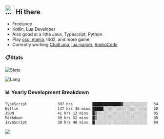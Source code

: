 ## <img alt="wave" src="https://raw.githubusercontent.com/MartinHeinz/MartinHeinz/master/wave.gif" width="30px"> Hi there

- Freelance
- Kotlin, Lua Developer
- Also good at a little Java, Typescript, Python
- Play [osu! mania](https://osu.ppy.sh/users/29808669), l4d2, and more game
- Currently working [ChatLuna](https://github.com/ChatLunaLab), [lua-parser](https://github.com/dingyi222666/lua-parser), [AndroCode](https://github.com/dingyi222666/AndroCode)

### 📋Stats

![Stats](https://github-readme-stats.vercel.app/api?username=dingyi222666&show_icons=true&icon_color=47A69E&title_color=47A69E&count_private=true)    

![Lang](https://github-readme-stats.vercel.app/api/top-langs/?username=dingyi222666&layout=compact&title_color=47A69E&hide=html,css,c,c%2B%2B)   

### 📊 Yearly Development Breakdown

<!--START_SECTION:waka-->

```txt
TypeScript              397 hrs         █████████████▓░░░░░░░░░░░   54.04 %
Kotlin                  147 hrs 46 mins █████░░░░░░░░░░░░░░░░░░░░   20.12 %
JSON                    41 hrs 12 mins  █▒░░░░░░░░░░░░░░░░░░░░░░░   05.61 %
Markdown                39 hrs 52 mins  █▒░░░░░░░░░░░░░░░░░░░░░░░   05.43 %
JavaScript              30 hrs 40 mins  █░░░░░░░░░░░░░░░░░░░░░░░░   04.17 %
```

<!--END_SECTION:waka-->

![](https://komarev.com/ghpvc/?username=dingyi222666)
